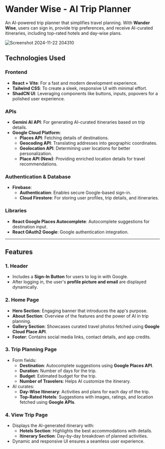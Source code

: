 # Wander Wise - AI Trip Planner
An AI-powered trip planner that simplifies travel planning. With **Wander Wise**, users can sign in, provide trip preferences, and receive AI-curated itineraries, including top-rated hotels and day-wise plans. 

![Screenshot 2024-11-22 204310](https://github.com/user-attachments/assets/d2228d9d-3d77-46de-8f60-d19b3cf546a7)


## Technologies Used  
### Frontend  
- **React + Vite**: For a fast and modern development experience.  
- **Tailwind CSS**: To create a sleek, responsive UI with minimal effort.  
- **ShadCN UI**: Leveraging components like buttons, inputs, popovers for a polished user experience.  

### APIs  
- **Gemini AI API**: For generating AI-curated itineraries based on trip details.  
- **Google Cloud Platform**:  
  - **Places API**: Fetching details of destinations.  
  - **Geocoding API**: Translating addresses into geographic coordinates.  
  - **Geolocation API**: Determining user locations for better personalization.  
  - **Place API (New)**: Providing enriched location details for travel recommendations.  

### Authentication & Database  
- **Firebase**:  
  - **Authentication**: Enables secure Google-based sign-in.  
  - **Cloud Firestore**: For storing user profiles, trip details, and itineraries.  

### Libraries  
- **React Google Places Autocomplete**: Autocomplete suggestions for destination input.  
- **React OAuth2 Google**: Google authentication integration.  

---

## Features  
### 1. **Header**  
- Includes a **Sign-In Button** for users to log in with Google.  
- After logging in, the user's **profile picture and email** are displayed dynamically.  

### 2. **Home Page**  
- **Hero Section**: Engaging banner that introduces the app's purpose.  
- **About Section**: Overview of the features and the power of AI in trip planning.  
- **Gallery Section**: Showcases curated travel photos fetched using **Google Cloud Place API**.  
- **Footer**: Contains social media links, contact details, and app credits.  

### 3. **Trip Planning Page**  
- Form fields:  
  - **Destination**: Autocomplete suggestions using **Google Places API**.  
  - **Duration**: Number of days for the trip.  
  - **Budget**: Estimated budget for the trip.  
  - **Number of Travelers**: Helps AI customize the itinerary.  
- AI curates:  
  - **Day-Wise Itinerary**: Activities and plans for each day of the trip.  
  - **Top-Rated Hotels**: Suggestions with images, ratings, and location fetched using **Google APIs**.  

### 4. **View Trip Page**  
- Displays the AI-generated itinerary with:  
  - **Hotels Section**: Highlights the best accommodations with details.  
  - **Itinerary Section**: Day-by-day breakdown of planned activities.  
- Dynamic and responsive UI ensures a seamless user experience.  
